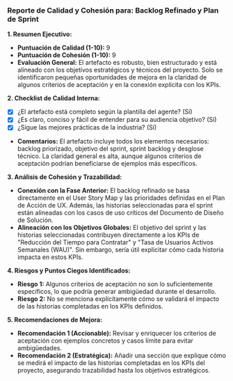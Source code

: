 ### Reporte de Calidad y Cohesión para: Backlog Refinado y Plan de Sprint

**1. Resumen Ejecutivo:**
*   **Puntuación de Calidad (1-10):** 9
*   **Puntuación de Cohesión (1-10):** 9
*   **Evaluación General:** El artefacto es robusto, bien estructurado y está alineado con los objetivos estratégicos y técnicos del proyecto. Solo se identificaron pequeñas oportunidades de mejora en la claridad de algunos criterios de aceptación y en la conexión explícita con los KPIs.

**2. Checklist de Calidad Interna:**
- [x] ¿El artefacto está completo según la plantilla del agente? (Sí)
- [x] ¿Es claro, conciso y fácil de entender para su audiencia objetivo? (Sí)
- [x] ¿Sigue las mejores prácticas de la industria? (Sí)
- **Comentarios:** El artefacto incluye todos los elementos necesarios: backlog priorizado, objetivo del sprint, sprint backlog y desglose técnico. La claridad general es alta, aunque algunos criterios de aceptación podrían beneficiarse de ejemplos más específicos.

**3. Análisis de Cohesión y Trazabilidad:**
- **Conexión con la Fase Anterior:** El backlog refinado se basa directamente en el User Story Map y las prioridades definidas en el Plan de Acción de UX. Además, las historias seleccionadas para el sprint están alineadas con los casos de uso críticos del Documento de Diseño de Solución.
- **Alineación con los Objetivos Globales:** El objetivo del sprint y las historias seleccionadas contribuyen directamente a los KPIs de "Reducción del Tiempo para Contratar" y "Tasa de Usuarios Activos Semanales (WAU)". Sin embargo, sería útil explicitar cómo cada historia impacta en estos KPIs.

**4. Riesgos y Puntos Ciegos Identificados:**
- **Riesgo 1:** Algunos criterios de aceptación no son lo suficientemente específicos, lo que podría generar ambigüedad durante el desarrollo.
- **Riesgo 2:** No se menciona explícitamente cómo se validará el impacto de las historias completadas en los KPIs definidos.

**5. Recomendaciones de Mejora:**
- **Recomendación 1 (Accionable):** Revisar y enriquecer los criterios de aceptación con ejemplos concretos y casos límite para evitar ambigüedades.
- **Recomendación 2 (Estratégica):** Añadir una sección que explique cómo se medirá el impacto de las historias completadas en los KPIs del proyecto, asegurando trazabilidad hasta los objetivos estratégicos.
